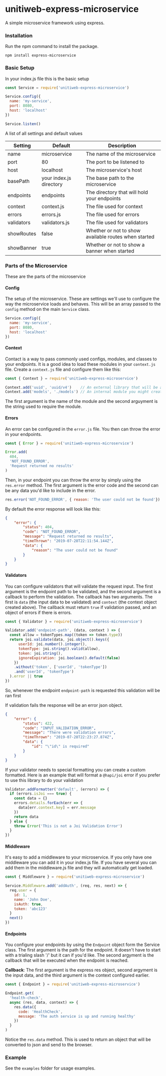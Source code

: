# unitiweb-express-microservice

A simple microservice framework using express.

### Installation

Run the npm command to install the package.

```
npm install express-microservice
```

### Basic Setup

In your index.js file this is the basic setup

```js
const Service = require('unitiweb-express-microservice')

Service.config({
  name: 'my-service',
  port: 8080,
  host: 'localhost'
})

Service.listen()
```

A list of all settings and default values

| Setting               | Default                   | Description                                           |                            
| -------------         | ------------------------- | ----------------------------------------------------- |
| name                  | microservice              | The name of the microservice                          |
| port                  | 80                        | The port to be listened to                            |
| host                  | localhost                 | The microservice's host                               |
| basePath              | your index.js directory   | The base path to the microservice                     |
| endpoints             | endpoints                 | The directory that will hold your endpoints           |
| context               | context.js                | The file used for context                             |
| errors                | errors.js                 | The file used for errors                              |
| validators            | validators.js             | The file used for validators                          |
| showRoutes            | false                     | Whether or not to show available routes when started  |
| showBanner            | true                      | Whether or not to show a banner when started          |

### Parts of the Microservice

These are the parts of the microservice

#### Config

The setup of the microservice. These are settings we'll use to configure the way the microservice
loads and behaves. This will be an array passed to the `config` method on the main `Service` class.

```js
Service.config({
  name: 'my-service',
  port: 8080,
  host: 'localhost'
})
```

#### Context 

Contact is a way to pass commonly used configs, modules, and classes to your endpoints. It
is a good idea to load these modules in your `context.js` file. Create a `context.js` file and configure
them like this:

```js
const { Context } = require('unitiweb-express-microservice')

Context.add('uuid', 'uuid/v4')    // An external library that will be accessed using uuid
Context.add('models', './models') // An internal module you might created to manage data
```

The first argument is the name of the module and the second arguyment is the string used to require the module.

#### Errors

An error can be configured in the `error.js` file. You then can throw the error in your endpoints.

```js
const { Error } = require('unitiweb-express-microservice')

Error.add(
  404,
  'NOT_FOUND_ERROR',
  'Request returned no results'
)
```

Then, in your endpoint you can throw the error by simply using the `res.error` method. The first argument
is the error code and the second can be any data you'd like to include in the error.

```js
res.error('NOT_FOUND_ERROR', { reason: 'The user could not be found'})
```

By default the error response will look like this:

```json
{
    "error": {
        "status": 404,
        "code": "NOT_FOUND_ERROR",
        "message": "Request returned no results",
        "timeThrown": "2019-07-28T22:11:54.144Z",
        "data": {
            "reason": "The user could not be found"
        }
    }
}
```

#### Validators

You can configure validators that will validate the request input. The first argument is the endpoint path to be 
validated, and the second argument is a callback to perform the validation. The callback has two arguments.
The first is `data` (the input data to be validated) and `context` (the context object created above).
The callback must return `true` if validation passed, and an object of errors if there is errors.

```js
const { Validator } = require('unitiweb-express-microservice')

Validator.add('endpoint-path', (data, context ) => {
  const allow = tokenTypes.map((token => token.type))
  return joi.validate(data, joi.object().keys({
      userId: joi.number().integer(),
      tokenType: joi.string().valid(allow),
      token: joi.string(),
      ignoreExpiration: joi.boolean().default(false)
    })
    .without('token', ['userId', 'tokenType'])
    .and('userId', 'tokenType')
  ).error || true
})
```

So, whenever the endpoint `endpoint-path` is requested this validation will be ran first

If validation fails the response will be an error json object.

```json
{
    "error": {
        "status": 422,
        "code": "INPUT_VALIDATION_ERROR",
        "message": "There were validation errors",
        "timeThrown": "2019-07-28T22:23:27.874Z",
        "data": {
            "id": "\"id\" is required"
        }
    }
}
```

If your validator needs to special formatting you can create a custom formatted. Here is an example that
will format a `@hapi/joi` error if you prefer to use this library to do your validation

```js
Validator.addFormatter('default', (errors) => {
  if (errors.isJoi === true) {
    const data = {}
    errors.details.forEach(err => {
      data[err.context.key] = err.message
    })
    return data
  } else {
    throw Error('This is not a Joi Validation Error')
  }
})
```

#### Middleware

It's easy to add a middleware to your microservice. If you only have one middleware you can add it in your index.js
file. If you have several you can add them in the middleware.js file and they will automatically get loaded.

```js
const { Middleware } = require('unitiweb-express-microservice')

Service.Middleware.add('addAuth', (req, res, next) => {
  req.user = {
    id: 1,
    name: 'John Doe',
    isAuth: true,
    token: 'abc123'
  }
  next()
})
```

#### Endpoints

You configure your endpoints by using the `Endpoint` object form the Service class. The first argument
is the path for the endpoint. It doesn't have to start with a trialing slash '/' but it can if you'd like.
The second argyment is the callback that will be executed when the endpoint is reached.

**Callback**: The first argument is the express res object, second argyment is the input data, and the third
argument is the context configured earlier.

```js
const { Endpoint } = require('unitiweb-express-microservice')

Endpoint.get(
  'health-check',
  async (res, data, context) => {
    res.data({
      code: 'HealthCheck',
      message: 'The auth service is up and running healthy'
    })
  }
)
```

Notice the `res.data` method. This is used to return an object that will be converted to json and send to the browser.

### Example

See the `examples` folder for usage examples.
